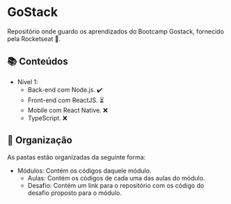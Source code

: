 # GoStack
Repositório onde guardo os aprendizados do Bootcamp Gostack, fornecido pela Rocketseat 💜.

## :books: Conteúdos
 - Nível 1:
    - Back-end com Node.js. :heavy_check_mark:
    - Front-end com ReactJS. :hourglass_flowing_sand:
    - Mobile com React Native. :x:
    - TypeScript. :x:

## :file_folder: Organização
As pastas estão organizadas da seguinte forma:

- Módulos: Contém os códigos daquele módulo.
    - Aulas: Contém os códigos de cada uma das aulas do módulo.
    - Desafio: Contém um link para o repositório com os código do desafio proposto para o módulo.
        
